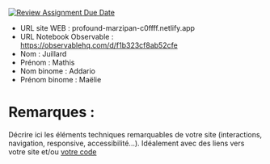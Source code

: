 [![Review Assignment Due Date](https://classroom.github.com/assets/deadline-readme-button-22041afd0340ce965d47ae6ef1cefeee28c7c493a6346c4f15d667ab976d596c.svg)](https://classroom.github.com/a/tzO_JqWG)
- URL site WEB : profound-marzipan-c0ffff.netlify.app
- URL Notebook Observable : https://observablehq.com/d/f1b323cf8ab52cfe
- Nom : Juillard
- Prénom : Mathis 
- Nom binome : Addario
- Prénom binome : Maëlie 

# Remarques :

Décrire ici les éléments techniques remarquables de votre site (interactions, navigation, responsive, accessibilité...).
Idéalement avec des liens vers votre site et/ou [votre code](https://github.blog/news-insights/product-news/relative-links-in-markup-files/)
